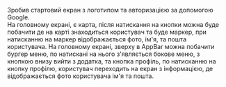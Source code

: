 Зробив стартовий екран з логотипом та авторизацією за допомогою Google.  
На головному екрані, є карта, після натискання на кнопки можна буде побачити де на карті знаходиться користувач та буде маркер, при натисканню на маркер відображається фото, ім'я, та пошта користувача.
На головному екрані, зверху в AppBar можна побачити бургер меню, по натискані на нього з'являється бокове меню, з кнопкою внизу вийти з додатка, та кнопка профіль, по натисканню на кнопку профілю, користувач переходить на екран з інформацією, де відображається фото користувача ім'я та пошта.
